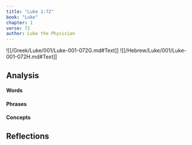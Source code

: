 ```yaml
---
title: "Luke 1:72"
book: "Luke"
chapter: 1
verse: 72
author: Luke the Physician
---
```

![[/Greek/Luke/001/Luke-001-072G.md#Text]]
![[/Hebrew/Luke/001/Luke-001-072H.md#Text]]

## Analysis

#### Words

#### Phrases

#### Concepts

## Reflections

